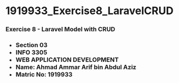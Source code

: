 # 1919933_Exercise8_LaravelCRUD

<h3> Exercise 8 - Laravel Model with CRUD <h3>

<ul>
<li>Section 03</li>
<li>INFO 3305</li>
<li>WEB APPLICATION DEVELOPMENT</li>
<li>Name: Ahmad Ammar Arif bin Abdul Aziz</li>
<li>Matric No: 1919933</li>
</ul>
